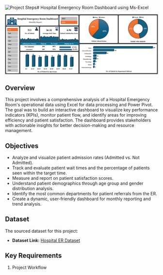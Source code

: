 <img width="2252" height="1280" alt="Project Steps" src="https://github.com/user-attachments/assets/56b765ea-52d5-430e-b128-5044a94cf306" /># Hospital Emergency Room Dashboard using Ms-Excel

![](Dashboard.png)

## Overview
This project involves a comprehensive analysis of a Hospital Emergency Room's operational data using Excel for data processing and Power Pivot. The goal was to build an interactive dashboard to visualize key performance indicators (KPIs), monitor patient flow, and identify areas for improving efficiency and patient satisfaction. The dashboard provides stakeholders with actionable insights for better decision-making and resource management.

## Objectives

- Analyze and visualize patient admission rates (Admitted vs. Not Admitted).
- Track and evaluate patient wait times and the percentage of patients seen within the target time.
- Measure and report on patient satisfaction scores.
- Understand patient demographics through age group and gender distribution analysis.
- Identify the most common departments for patient referrals from the ER.
- Create a dynamic, user-friendly dashboard for monthly reporting and trend analysis.

## Dataset

The sourced dataset for this project:

- **Dataset Link:** [Hospital ER Dataset](https://drive.google.com/file/d/1tSAlOjV-6XFjJpfE9C4u38uU4iD-tNVf/view?usp=drive_link)

## Key Requirements
1. Project Workflow
   ![]()






